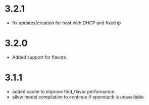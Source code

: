 # 3.2.1
- fix updates/creation for host with DHCP and fixed ip
# 3.2.0
- Added support for flavors

# 3.1.1
- added cache to improve find_flavor performance
- allow model compilation to continue if openstack is unavailable
